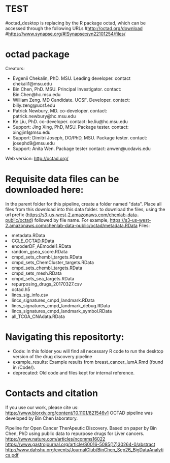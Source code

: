 
# TEST 
#octad_desktop is replacing by the R package octad, which can be accessed through the following URLs
#http://octad.org/download
#https://www.synapse.org/#!Synapse:syn22101254/files/

# octad package
Creators: 
<ul>
<li>Evgenii Chekalin, PhD. MSU. Leading developer. contact chekali1@msu.edu</li>
<li>Bin Chen, PhD. MSU. Principal Investigator. contact: Bin.Chen@hc.msu.edu</li>
<li>William Zeng. MD Candidate. UCSF. Developer. contact: billy.zeng@ucsf.edu</li>
<li>Patrick Newbury, MD. co-developer. contact: patrick.newbury@hc.msu.edu</li>
<li>Ke Liu, PhD. co-developer. contact: ke.liu@hc.msu.edu</li>
<li>Support: Jing Xing, PhD, MSU. Package tester. contact: xingjin1@msu.edu</li>
<li>Support: Dimitri Joseph, DO/PhD, MSU. Package tester. contact: josephd9@msu.edu</li>
<li>Support: Anita Wen. Package tester contact: anwen@ucdavis.edu</li>
</ul>

Web version: http://octad.org/

# Requisite data files can be downloaded here:

In the parent folder for this pipeline, create a folder named "data". Place all files from this download into this data folder.
to download the files, using the url prefix (https://s3-us-west-2.amazonaws.com/chenlab-data-public/octad) followed by file name. For example, https://s3-us-west-2.amazonaws.com/chenlab-data-public/octad/metadata.RData
Files: 
<li>metadata.RData</li>
<li>CCLE_OCTAD.RData</li>
<li>encoderDF_AEmodel1.RData</li>
<li>random_gsea_score.RData</li>
<li>cmpd_sets_chembl_targets.RData</li>
<li>cmpd_sets_ChemCluster_targets.RData</li>
<li>cmpd_sets_chembl_targets.RData</li>
<li>cmpd_sets_mesh.RData</li>
<li>cmpd_sets_sea_targets.RData</li>
<li>repurposing_drugs_20170327.csv </li>
<li>octad.h5</li>
<li>lincs_sig_info.csv</li>
<li>lincs_signatures_cmpd_landmark.RData</li>
<li>lincs_signatures_cmpd_landmark_debug.RData</li>
<li>lincs_signatures_cmpd_landmark_symbol.RData</li>
<li>all_TCGA_CNAdata.RData</li>
</ul>

# Navigating this repositorty:
<ul>
  <li>Code: In this folder you will find all necessary R code to run the desktop version of the drug discovery pipeline</li>
  <li>example_results: Example results from breast_cancer_lumA.Rmd (found in /Code/).</li>
  <li>deprecated: Old code and files kept for internal reference.</li>
</ul>

# Contacts and citation
If you use our work, please cite us: https://www.biorxiv.org/content/10.1101/821546v1
OCTAD pipeline was developed by Bin Chen laboratory.


Pipeline for Open Cancer TherApeutic Discovery. Based on paper by Bin Chen, PhD using public data to repurpose drugs for Liver cancers.
https://www.nature.com/articles/ncomms16022
https://www.gastrojournal.org/article/S0016-5085(17)30264-0/abstract
http://www.dahshu.org/events/JournalClub/BinChen_Sep26_BigDataAnalytics.pdf




